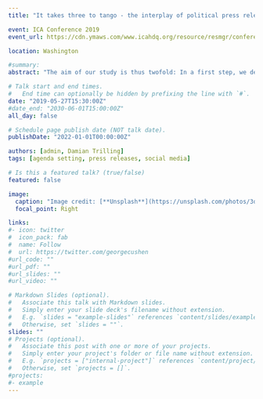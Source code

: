 ```yaml
---
title: "It takes three to tango - the interplay of political press releases, social media and newspapers."

event: ICA Conference 2019
event_url: https://cdn.ymaws.com/www.icahdq.org/resource/resmgr/conference/2019/2019printprogram.pdf

location: Washington

#summary:
abstract: "The aim of our study is thus twofold: In a first step, we determine whether the press release is still a widely used form of party communication and whether signs of substitution by social media activity can be seen over time, indicating a change in the channels used by political parties to communicate to media and public (RQ1). This analysis can also give further insights into whether at certain stages in the election cycle different amounts of press releases have been issued – a question that can only be answered when looking at trends over longer time periods compared to specific events such as election periods. Second, we take a closer look at the influence of press releases on press coverage to determine to which extent the former can still exhibit influence on the latter (RQ2). This sheds the light on the development of press releases’ agenda setting function over time and their power to influence the public discourse via media outlets."

# Talk start and end times.
#   End time can optionally be hidden by prefixing the line with `#`.
date: "2019-05-27T15:30:00Z"
#date_end: "2030-06-01T15:00:00Z"
all_day: false

# Schedule page publish date (NOT talk date).
publishDate: "2022-01-01T00:00:00Z"

authors: [admin, Damian Trilling]
tags: [agenda setting, press releases, social media]

# Is this a featured talk? (true/false)
featured: false

image:
  caption: "Image credit: [**Unsplash**](https://unsplash.com/photos/3qglmiP1HK0)"
  focal_point: Right

links:
#- icon: twitter
#  icon_pack: fab
#  name: Follow
#  url: https://twitter.com/georgecushen
#url_code: ""
#url_pdf: ""
#url_slides: ""
#url_video: ""

# Markdown Slides (optional).
#   Associate this talk with Markdown slides.
#   Simply enter your slide deck's filename without extension.
#   E.g. `slides = "example-slides"` references `content/slides/example-slides.md`.
#   Otherwise, set `slides = ""`.
slides: ""
# Projects (optional).
#   Associate this post with one or more of your projects.
#   Simply enter your project's folder or file name without extension.
#   E.g. `projects = ["internal-project"]` references `content/project/deep-learning/index.md`.
#   Otherwise, set `projects = []`.
#projects:
#- example
---
```

